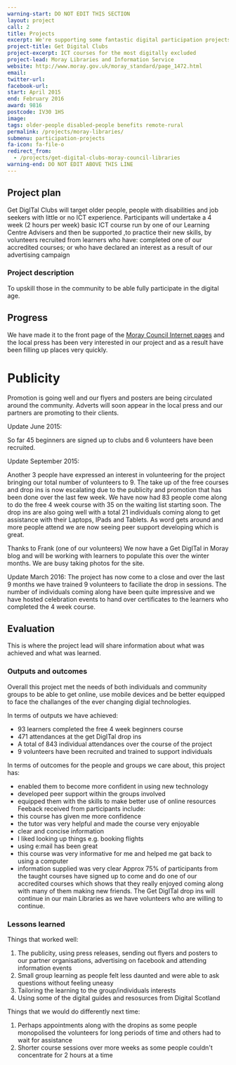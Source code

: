 ```yaml
---
warning-start: DO NOT EDIT THIS SECTION
layout: project
call: 2
title: Projects
excerpt: We're supporting some fantastic digital participation projects. Here are their stories.
project-title: Get Digital Clubs
project-excerpt: ICT courses for the most digitally excluded
project-lead: Moray Libraries and Information Service
website: http://www.moray.gov.uk/moray_standard/page_1472.html
email:
twitter-url:
facebook-url:
start: April 2015
end: February 2016
award: 9816
postcode: IV30 1HS
image:
tags: older-people disabled-people benefits remote-rural
permalink: /projects/moray-libraries/
submenu: participation-projects
fa-icon: fa-file-o
redirect_from:
  - /projects/get-digital-clubs-moray-council-libraries
warning-end: DO NOT EDIT ABOVE THIS LINE
---
```


## Project plan
Get DigITal Clubs will target older people, people with disabilities and job seekers with little or no ICT experience. Participants will undertake a  4 week  (2 hours per week) basic ICT course run by one of our Learning Centre Advisers and then be supported ,to practice their new skills, by volunteers recruited from learners who have: completed one of our accredited courses; or who have declared an interest as a result of our advertising campaign

### Project description
To upskill those in the community to be able fully participate in the digital age.

## Progress
We have made it to the front page of the [Moray Council Internet pages](http://www.moray.gov.uk) and the local press has been very interested in our project and as a result have been filling up places very quickly.
# Publicity
Promotion is going well and our flyers and posters are being circulated around the community. Adverts will soon appear in the local press and our partners are promoting to their clients.

Update June 2015:

So far 45 beginners are signed up to clubs and 6 volunteers have been recruited.

 Update September 2015:

 Another 3 people have expressed an interest in volunteering for the project bringing our total number of volunteers to 9. The take up of the free courses and drop ins is now escalating due to the publicity and promotion that has been done over the last few week. We have now had 83 people come along to do the free 4 week course with 35 on the waiting list starting soon. The drop ins are also going well with a total 21 individuals coming along to get assistance with their Laptops, IPads and Tablets. As word gets around and more people attend we are now seeing peer support developing which is great.

Thanks to Frank (one of our volunteers) We now have a Get DigITal in Moray blog and will be working with learners to populate this over the winter months. We are busy taking photos for the site.

Update March 2016:
The project has now come to a close and over the last 9 months we have trained 9 volunteers to faciliate the drop in sessions.  The number of individuals coming along have been quite impressive and we have hosted celebration events to hand over certificates to the learners who completed the 4 week course.


## Evaluation

This is where the project lead will share information about what was achieved and what was learned.

### Outputs and outcomes

Overall this project met the needs of both individuals and community groups to be able to get online, use mobile devices and be better equipped to face the challanges of the ever changing digial technologies.

In terms of outputs we have achieved:
- 93 learners completed the free 4 week beginners course
- 471 attendances at the get DigITal drop ins
- A total of 843 individual attendances over the course of the project
- 9 volunteers have been recruited and trained to support individuals

In terms of outcomes for the people and groups we care about, this project has:
- enabled them to become more confident in using new technology
- developed peer support within the groups involved
- equipped them with the skills to make better use of online resources
Feeback received from participants include:
- this course has given me more confidence
- the tutor was very helpful and made the course very enjoyable
- clear and concise information
- I liked looking up things e.g. booking flights
- using e:mail has been great
- this course was very informative for me and helped me gat back to using a computer
- information supplied was very clear
Approx 75% of participants from the taught courses have signed up to come and do one of our accredited courses which shows that they really enjoyed coming along with many of them making new friends.  The Get DigITal drop ins will continue in our main Libraries as we have volunteers who are willing to continue.

### Lessons learned

Things that worked well:

1. The publicity, using press releases, sending out flyers and posters to our partner organisations, advertising on facebook and attending information events
2. Small group learning as people felt less daunted and were able to ask questions without feeling uneasy
3. Tailoring the learning to the group/individuals interests
4. Using some of the digital guides and resosurces from Digital Scotland

Things that we would do differently next time:

1. Perhaps appointments along with the dropins as some people monopolised the volunteers for long periods of time and others had to wait for assistance
2. Shorter course sessions over more weeks as some people couldn't concentrate for 2 hours at a time
